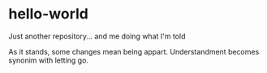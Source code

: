 # hello-world
Just another repository... and me doing what I'm told

As it stands, some changes mean being appart. Understandment becomes synonim with letting go.
